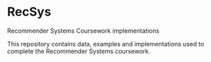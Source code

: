 # RecSys
Recommender Systems Coursework implementations

This repository contains data, examples and implementations used to complete the Recommender Systems coursework.
